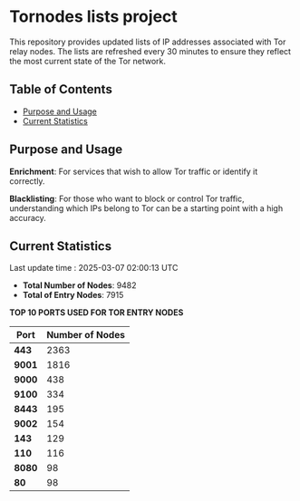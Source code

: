 # Tornodes lists project

This repository provides updated lists of IP addresses associated with Tor relay nodes. The lists are refreshed every 30 minutes to ensure they reflect the most current state of the Tor network.

## Table of Contents

- [Purpose and Usage](#purpose-and-usage)
- [Current Statistics](#current-statistics)


## Purpose and Usage

**Enrichment**: For services that wish to allow Tor traffic or identify it correctly.

**Blacklisting**: For those who want to block or control Tor traffic, understanding which IPs belong to Tor can be a starting point with a high accuracy.

## Current Statistics

Last update time : 2025-03-07 02:00:13 UTC

- **Total Number of Nodes**: 9482
- **Total of Entry Nodes**: 7915

**TOP 10 PORTS USED FOR TOR ENTRY NODES**

| **Port** | **Number of Nodes** |
|------|-----------------|
| **443**   | 2363  |
| **9001**   | 1816  |
| **9000**   | 438  |
| **9100**   | 334  |
| **8443**   | 195  |
| **9002**   | 154  |
| **143**   | 129  |
| **110**   | 116  |
| **8080**   | 98  |
| **80**   | 98  |

